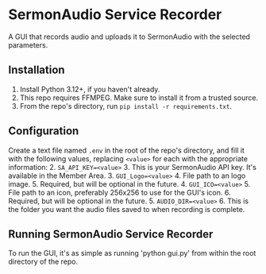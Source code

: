 # SermonAudio Service Recorder

A GUI that records audio and uploads it to SermonAudio with the selected parameters.

## Installation
1. Install Python 3.12+, if you haven't already.  
1. This repo requires FFMPEG. Make sure to install it from a trusted source.  
1. From the repo's directory, run `pip install -r requirements.txt`.  

## Configuration
Create a text file named `.env` in the root of the repo's directory, and fill it with the following values, replacing `<value>` for each with the appropriate information:
   2. `SA_API_KEY=<value>`
      3. This is your SermonAudio API key. It's available in the Member Area.
   3. `GUI_Logo=<value>`
      4. File path to an logo image.
      5. Required, but will be optional in the future.
   4. `GUI_ICO=<value>`
      5. File path to an icon, preferably 256x256 to use for the GUI's icon.
      6. Required, but will be optional in the future.
   5. `AUDIO_DIR=<value>`
      6. This is the folder you want the audio files saved to when recording is complete.

## Running SermonAudio Service Recorder
To run the GUI, it's as simple as running 'python gui.py' from within the root directory of the repo.
